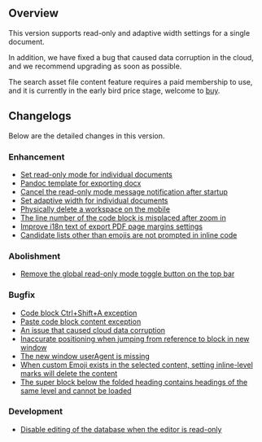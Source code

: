 ## Overview

This version supports read-only and adaptive width settings for a single document. 

In addition, we have fixed a bug that caused data corruption in the cloud, and we recommend upgrading as soon as possible.

The search asset file content feature requires a paid membership to use, and it is currently in the early bird price stage, welcome to [buy](https://b3log.org/siyuan/en/pricing.html).

## Changelogs

Below are the detailed changes in this version.

### Enhancement

* [Set read-only mode for individual documents](https://github.com/siyuan-note/siyuan/issues/8417)
* [Pandoc template for exporting docx](https://github.com/siyuan-note/siyuan/issues/8740)
* [Cancel the read-only mode message notification after startup](https://github.com/siyuan-note/siyuan/issues/9100)
* [Set adaptive width for individual documents](https://github.com/siyuan-note/siyuan/issues/9107)
* [Physically delete a workspace on the mobile](https://github.com/siyuan-note/siyuan/issues/9134)
* [The line number of the code block is misplaced after zoom in](https://github.com/siyuan-note/siyuan/issues/9140)
* [Improve i18n text of export PDF page margins settings](https://github.com/siyuan-note/siyuan/issues/9151)
* [Candidate lists other than emojis are not prompted in inline code](https://github.com/siyuan-note/siyuan/issues/9158)

### Abolishment

* [Remove the global read-only mode toggle button on the top bar](https://github.com/siyuan-note/siyuan/issues/9145)

### Bugfix

* [Code block Ctrl+Shift+A exception](https://github.com/siyuan-note/siyuan/issues/9141)
* [Paste code block content exception](https://github.com/siyuan-note/siyuan/issues/9142)
* [An issue that caused cloud data corruption](https://github.com/siyuan-note/siyuan/issues/9144)
* [Inaccurate positioning when jumping from reference to block in new window](https://github.com/siyuan-note/siyuan/issues/9149)
* [The new window userAgent is missing](https://github.com/siyuan-note/siyuan/issues/9153)
* [When custom Emoji exists in the selected content, setting inline-level marks will delete the content](https://github.com/siyuan-note/siyuan/issues/9156)
* [The super block below the folded heading contains headings of the same level and cannot be loaded](https://github.com/siyuan-note/siyuan/issues/9162)

### Development

* [Disable editing of the database when the editor is read-only](https://github.com/siyuan-note/siyuan/issues/9148)
